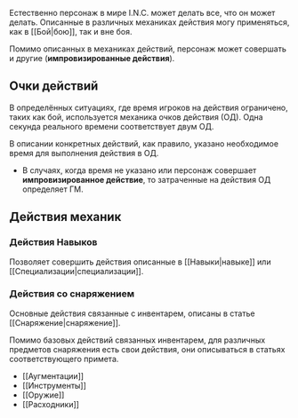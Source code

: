 Естественно персонаж в мире I.N.C. может делать все, что он может делать. Описанные в различных механиках действия могу применяться, как в [[Бой|бою]], так и вне боя. 

Помимо описанных в механиках действий, персонаж может совершать и другие (**импровизированные действия**).


## Очки действий

В определённых ситуациях, где время игроков на действия ограничено, таких как бой, используется механика очков действия (ОД). Одна секунда реального времени соответствует двум ОД.

В описании конкретных действий, как правило, указано необходимое время для выполнения действия в ОД. 
- В случаях, когда время не указано или персонаж совершает **импровизированное действие**, то затраченные на действия ОД определяет ГМ.

## Действия механик

### Действия Навыков

Позволяет совершить действия описанные в [[Навыки|навыке]] или [[Специализации|специализации]].

### Действия со снаряжением

Основные действия связанные с инвентарем, описаны в статье [[Снаряжение|снаряжение]].

Помимо базовых действий связанных инвентарем, для различных предметов снаряжения есть свои действия, они описываться в статьях соответствующего примета.
- [[Аугментации]]
- [[Инструменты]]
- [[Оружие]]
- [[Расходники]]


